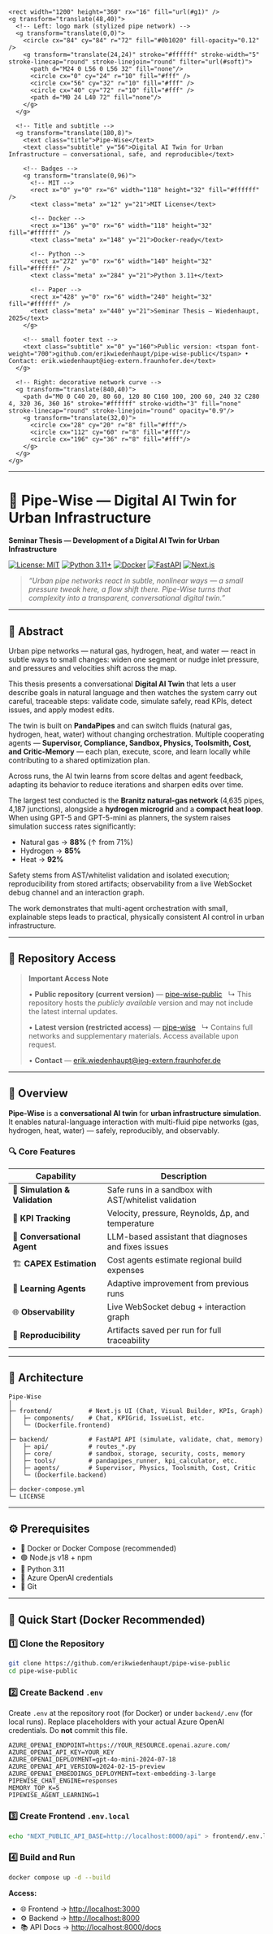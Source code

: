 
  <svg xmlns="http://www.w3.org/2000/svg" viewBox="0 0 1200 360" width="1200" height="360" role="img" aria-labelledby="titleDesc">
    <defs>
      <linearGradient id="g1" x1="0" x2="1" y1="0" y2="1">
        <stop offset="0%" stop-color="#0ea5a4" stop-opacity="0.95" />
        <stop offset="100%" stop-color="#6366f1" stop-opacity="0.95" />
      </linearGradient>
      <filter id="soft" x="-20%" y="-20%" width="140%" height="140%">
        <feGaussianBlur stdDeviation="6" result="b" />
        <feBlend in="SourceGraphic" in2="b" />
      </filter>
      <style type="text/css"><![CDATA[
        .title{font:700 44px/1.05 'Segoe UI', Roboto, Arial; fill:#ffffff}
        .subtitle{font:400 18px/1.2 'Segoe UI', Roboto, Arial; fill:#e6eef8}
        .meta{font:600 13px/1 'Segoe UI', Roboto, Arial; fill:#0f172a}
        .badgeText{font:600 12px/1 'Segoe UI', Roboto, Arial; fill:#0f172a}
      ]]></style>
    </defs>

    <rect width="1200" height="360" rx="16" fill="url(#g1)" />
    <g transform="translate(48,40)">
      <!-- Left: logo mark (stylized pipe network) -->
      <g transform="translate(0,0)">
        <circle cx="84" cy="84" r="72" fill="#0b1020" fill-opacity="0.12" />
        <g transform="translate(24,24)" stroke="#ffffff" stroke-width="5" stroke-linecap="round" stroke-linejoin="round" filter="url(#soft)">
          <path d="M24 0 L56 0 L56 32" fill="none"/>
          <circle cx="0" cy="24" r="10" fill="#fff" />
          <circle cx="56" cy="32" r="10" fill="#fff" />
          <circle cx="40" cy="72" r="10" fill="#fff" />
          <path d="M0 24 L40 72" fill="none"/>
        </g>
      </g>

      <!-- Title and subtitle -->
      <g transform="translate(180,8)">
        <text class="title">Pipe‑Wise</text>
        <text class="subtitle" y="56">Digital AI Twin for Urban Infrastructure — conversational, safe, and reproducible</text>

        <!-- Badges -->
        <g transform="translate(0,96)">
          <!-- MIT -->
          <rect x="0" y="0" rx="6" width="118" height="32" fill="#ffffff" />
          <text class="meta" x="12" y="21">MIT License</text>

          <!-- Docker -->
          <rect x="136" y="0" rx="6" width="118" height="32" fill="#ffffff" />
          <text class="meta" x="148" y="21">Docker-ready</text>

          <!-- Python -->
          <rect x="272" y="0" rx="6" width="140" height="32" fill="#ffffff" />
          <text class="meta" x="284" y="21">Python 3.11+</text>

          <!-- Paper -->
          <rect x="428" y="0" rx="6" width="240" height="32" fill="#ffffff" />
          <text class="meta" x="440" y="21">Seminar Thesis — Wiedenhaupt, 2025</text>
        </g>

        <!-- small footer text -->
        <text class="subtitle" x="0" y="160">Public version: <tspan font-weight="700">github.com/erikwiedenhaupt/pipe-wise-public</tspan> • Contact: erik.wiedenhaupt@ieg-extern.fraunhofer.de</text>
      </g>

      <!-- Right: decorative network curve -->
      <g transform="translate(840,40)">
        <path d="M0 0 C40 20, 80 60, 120 80 C160 100, 200 60, 240 32 C280 4, 320 36, 360 16" stroke="#ffffff" stroke-width="3" fill="none" stroke-linecap="round" stroke-linejoin="round" opacity="0.9"/>
        <g transform="translate(32,0)">
          <circle cx="28" cy="20" r="8" fill="#fff"/>
          <circle cx="112" cy="60" r="8" fill="#fff"/>
          <circle cx="196" cy="36" r="8" fill="#fff"/>
        </g>
      </g>
    </g>
  </svg>


---

# 🧠 Pipe-Wise — Digital AI Twin for Urban Infrastructure

**Seminar Thesis — Development of a Digital AI Twin for Urban Infrastructure**

[![License: MIT](https://img.shields.io/badge/License-MIT-blue.svg)](./LICENSE)
[![Python 3.11+](https://img.shields.io/badge/python-3.11+-green.svg)](https://www.python.org/)
[![Docker](https://img.shields.io/badge/Docker-ready-2496ED?logo=docker\&logoColor=white)](https://www.docker.com/)
[![FastAPI](https://img.shields.io/badge/FastAPI-Backend-009688?logo=fastapi\&logoColor=white)](https://fastapi.tiangolo.com/)
[![Next.js](https://img.shields.io/badge/Next.js-Frontend-000000?logo=next.js\&logoColor=white)](https://nextjs.org/)

> *“Urban pipe networks react in subtle, nonlinear ways — a small pressure tweak here, a flow shift there. Pipe-Wise turns that complexity into a transparent, conversational digital twin.”*

---

## 🧩 Abstract

Urban pipe networks — natural gas, hydrogen, heat, and water — react in subtle ways to small changes: widen one segment or nudge inlet pressure, and pressures and velocities shift across the map.

This thesis presents a conversational **Digital AI Twin** that lets a user describe goals in natural language and then watches the system carry out careful, traceable steps:
validate code, simulate safely, read KPIs, detect issues, and apply modest edits.

The twin is built on **PandaPipes** and can switch fluids (natural gas, hydrogen, heat, water) without changing orchestration. Multiple cooperating agents — **Supervisor, Compliance, Sandbox, Physics, Toolsmith, Cost, and Critic-Memory** — each plan, execute, score, and learn locally while contributing to a shared optimization plan.

Across runs, the AI twin learns from score deltas and agent feedback, adapting its behavior to reduce iterations and sharpen edits over time.

The largest test conducted is the **Branitz natural-gas network** (4,635 pipes, 4,187 junctions), alongside a **hydrogen microgrid** and a **compact heat loop**.
When using GPT-5 and GPT-5-mini as planners, the system raises simulation success rates significantly:

* Natural gas → **88%** (↑ from 71%)
* Hydrogen → **85%**
* Heat → **92%**

Safety stems from AST/whitelist validation and isolated execution; reproducibility from stored artifacts; observability from a live WebSocket debug channel and an interaction graph.

The work demonstrates that multi-agent orchestration with small, explainable steps leads to practical, physically consistent AI control in urban infrastructure.

---

## 📖 Repository Access

> **Important Access Note**
>
> • **Public repository (current version)** — [pipe-wise-public](https://github.com/erikwiedenhaupt/pipe-wise-public)
>   ↳ This repository hosts the *publicly available* version and may not include the latest internal updates.
>
> • **Latest version (restricted access)** — [pipe-wise](https://github.com/erikwiedenhaupt/pipe-wise)
>   ↳ Contains full networks and supplementary materials. Access available upon request.
>
> • **Contact** — [erik.wiedenhaupt@ieg-extern.fraunhofer.de](mailto:erik.wiedenhaupt@ieg-extern.fraunhofer.de)

---

## 🚀 Overview

**Pipe-Wise** is a **conversational AI twin** for **urban infrastructure simulation**.
It enables natural-language interaction with multi-fluid pipe networks (gas, hydrogen, heat, water) — safely, reproducibly, and observably.

### 🔍 Core Features

| Capability                     | Description                                          |
| ------------------------------ | ---------------------------------------------------- |
| 🧮 **Simulation & Validation** | Safe runs in a sandbox with AST/whitelist validation |
| 🔧 **KPI Tracking**            | Velocity, pressure, Reynolds, Δp, and temperature    |
| 💬 **Conversational Agent**    | LLM-based assistant that diagnoses and fixes issues  |
| 🏗️ **CAPEX Estimation**       | Cost agents estimate regional build expenses         |
| 🧠 **Learning Agents**         | Adaptive improvement from previous runs              |
| 🌐 **Observability**           | Live WebSocket debug + interaction graph             |
| 💾 **Reproducibility**         | Artifacts saved per run for full traceability        |

---

## 🧭 Architecture

```text
Pipe-Wise
│
├─ frontend/          # Next.js UI (Chat, Visual Builder, KPIs, Graph)
│   ├─ components/    # Chat, KPIGrid, IssueList, etc.
│   └─ (Dockerfile.frontend)
│
├─ backend/           # FastAPI API (simulate, validate, chat, memory)
│   ├─ api/           # routes_*.py
│   ├─ core/          # sandbox, storage, security, costs, memory
│   ├─ tools/         # pandapipes_runner, kpi_calculator, etc.
│   ├─ agents/        # Supervisor, Physics, Toolsmith, Cost, Critic
│   └─ (Dockerfile.backend)
│
├─ docker-compose.yml
└─ LICENSE
```

---

## ⚙️ Prerequisites

* 🐳 Docker or Docker Compose (recommended)
* 🟢 Node.js v18 + npm
* 🐍 Python 3.11
* 🔑 Azure OpenAI credentials
* 🔗 Git

---

## 🧪 Quick Start (Docker Recommended)

### 1️⃣ Clone the Repository

```bash
git clone https://github.com/erikwiedenhaupt/pipe-wise-public
cd pipe-wise-public
```

### 2️⃣ Create Backend `.env`

Create `.env` at the repository root (for Docker) or under `backend/.env` (for local runs).
Replace placeholders with your actual Azure OpenAI credentials.
Do **not** commit this file.

```env
AZURE_OPENAI_ENDPOINT=https://YOUR_RESOURCE.openai.azure.com/
AZURE_OPENAI_API_KEY=YOUR_KEY
AZURE_OPENAI_DEPLOYMENT=gpt-4o-mini-2024-07-18
AZURE_OPENAI_API_VERSION=2024-02-15-preview
AZURE_OPENAI_EMBEDDINGS_DEPLOYMENT=text-embedding-3-large
PIPEWISE_CHAT_ENGINE=responses
MEMORY_TOP_K=5
PIPEWISE_AGENT_LEARNING=1
```

### 3️⃣ Create Frontend `.env.local`

```bash
echo "NEXT_PUBLIC_API_BASE=http://localhost:8000/api" > frontend/.env.local
```

### 4️⃣ Build and Run

```bash
docker compose up -d --build
```

**Access:**

* 🌐 Frontend → [http://localhost:3000](http://localhost:3000)
* ⚙️ Backend → [http://localhost:8000](http://localhost:8000)
* 📚 API Docs → [http://localhost:8000/docs](http://localhost:8000/docs)
* 💓 Health → [http://localhost:8000/api/healthz](http://localhost:8000/api/healthz)

---

## 🧩 Local Development (Optional)

### Backend

```bash
cd backend
python -m venv .venv
source .venv/bin/activate  # Windows: .venv\Scripts\activate
pip install -r requirements.txt
uvicorn main:app --host 0.0.0.0 --port 8000 --reload
```

### Frontend

```bash
cd frontend
npm install
npm run dev -- -H 0.0.0.0 -p 3000
```

---

## 📊 API Overview

| Endpoint                | Method   | Purpose                 |
| ----------------------- | -------- | ----------------------- |
| `/api/healthz`          | GET      | Health check            |
| `/api/version`          | GET      | API version             |
| `/api/simulate`         | POST     | Run simulation          |
| `/api/validate`         | POST     | Validate code           |
| `/api/chat`             | POST     | Conversational AI agent |
| `/api/runs/{id}`        | GET      | Retrieve run            |
| `/api/runs/{id}/issues` | GET      | Get issue list          |
| `/api/projects`         | GET/POST | Manage projects         |

---

## 🧠 Academic Context

This repository supports the seminar thesis:

> **Wiedenhaupt, Erik.**
> *“Development of a Digital AI Twin for Urban Infrastructure.”*
> Fraunhofer IEG, 2025.

If you reference this work, please cite both the **thesis title** and the **GitHub repository**.

---

## 🪪 License

Licensed under the **MIT License** — see [`LICENSE`](./LICENSE).

---

## ✨ Roadmap

* [ ] Adaptive target selection via small learning loops
* [ ] Enhanced Δp hotspot diagnostics
* [ ] Multimodal plan/image ingestion
* [ ] Agent-based selector refinement
* [ ] Hybrid reasoning for physical vs. financial constraints

---

💬 **Contact:** [erik.wiedenhaupt@ieg-extern.fraunhofer.de](mailto:erik.wiedenhaupt@ieg-extern.fraunhofer.de)
🔗 **Public Repo:** [https://github.com/erikwiedenhaupt/pipe-wise-public](https://github.com/erikwiedenhaupt/pipe-wise-public)

---




